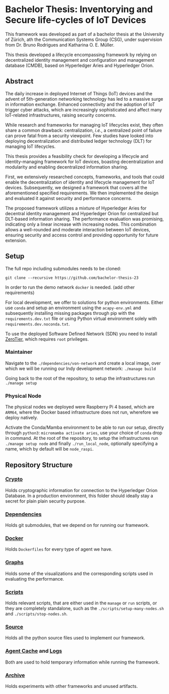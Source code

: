 # Bachelor Thesis: Inventorying and Secure life-cycles of IoT Devices

This framework was developed as part of a bachelor thesis at the University of Zürich, ath the
Communication Systems Group (CSG), under supervision from Dr. Bruno Rodrigues and Katharina O. E.
Müller.

This thesis developed a lifecycle encompassing framework by relying on decentralized identity
management and configuration and management database (CMDB), based on Hyperledger Aries and
Hyperledger Orion.

## Abstract

The daily increase in deployed Internet of Things (IoT) devices and the advent of 5th-generation networking technology
has led to a massive surge in information exchange.
Enhanced connectivity and the adoption of IoT trigger cyber attacks, which are increasingly sophisticated and affect
many IoT-related infrastructures, raising security concerns.

While research and frameworks for managing IoT lifecycles exist, they often share a common drawback: centralization,
_i.e._, a centralized point of failure can prove fatal from a security viewpoint.
Few studies have looked into deploying decentralization and distributed ledger technology (DLT) for managing IoT lifecycles.

This thesis provides a feasibility check for developing a lifecycle and identity-managing framework for IoT devices,
boasting decentralization and modularity and enabling decentralized information sharing.

First, we extensively researched concepts, frameworks, and tools that could enable the decentralization of identity and
lifecycle management for IoT devices.
Subsequently, we designed a framework that covers all the aforementioned specified requirements.
We then implemented the design and evaluated it against security and performance concerns.

The proposed framework utilizes a mixture of Hyperledger Aries for decentral identity management and Hyperledger Orion
for centralized but DLT-based information sharing. The performance evaluation was promising, indicating only a linear
increase with increasing nodes.
This combination allows a well-rounded and moderate interaction between IoT devices, ensuring security and access
control and providing opportunity for future extension.

<!-- ## Challenges -->

## Setup

The full repo including submodules needs to be cloned:

`git clone --recursive https://github.com/bachelor-thesis-23`

In order to run the demo network `docker` is needed. (add other requirements)

For local development, we offer to solutions for python environments.
Either use `conda` and setup an environment using the `acapy-env.yml` and subsequently installing missing packages
through pip with the `requirements.dev.txt` file or using Python virtual environment solely with
`requirements.dev.noconda.txt`.

To use the deployed Software Defined Network (SDN) you need to install [ZeroTier](https://www.zerotier.com/), which
requires `root` privileges.

### Maintainer

Navigate to the `./dependencies/von-network` and create a local image, over which we will be running
our Indy development network: `./manage build`

Going back to the root of the repository, to setup the infrastructures run `./manage setup`

### Physical Node

The physical nodes we deployed were Raspberry Pi 4 based, which are `ARM64`, where the Docker based
infrastructure does not run, wherefore we deploy natively.

Activate the Conda/Mamba environment to be able to run our setup, directly through `python3`: `micromamba activate aries`,
use your choice of `conda` drop in command.
At the root of the repository, to setup the infrastructures run `./manage setup node` and finally
`./run_local_node`, optionally specifying a name, which by default will be `node_raspi`.

## Repository Structure

### [Crypto](./crypto)

Holds cryptographic information for connection to the Hyperledger Orion Database. In a production
environment, this folder should ideally stay a secret for plain plain security purpose.

### [Dependencies](./dependencies)

Holds git submodules, that we depend on for running our framework.

### [Docker](./docker/)

Holds `Dockerfiles` for every type of agent we have.

### [Graphs](./graphs)

Holds some of the visualizations and the corresponding scripts used in evaluating the performance.

### [Scripts](./scripts)

Holds relevant scripts, that are either used in the `manage` or `run` scripts, or they are
completely standalone, such as the `./scripts/setup-many-nodes.sh` and `./scripts/stop-nodes.sh`.

### [Source](./src)

Holds all the python source files used to implement our framework.

### [Agent Cache](./.agent_cache) and [Logs](./logs)

Both are used to hold temporary information while running the framework.

### [Archive](./.archive)

Holds experiments with other frameworks and unused artifacts.
